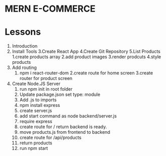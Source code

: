 # MERN E-COMMERCE

# Lessons

1. Introduction
2. Install Tools
   3.Create React App
   4.Create Git Repository
   5.List Products
   1.create products array
   2.add product images
   3.render prodcuts
   4.style products
3. Add routing
   1. npm i react-router-dom
      2.create route for home screen
      3.create router for product screen
4. Create Node.JS Server
   1. run npm init in root folder
   2. Update package.json set type: module
   3. Add .js to imports
   4. npm install express
   5. create server.js
   6. add start command as node backend/server.js
   7. require express
   8. create route for / return backend is ready.
   9. move products.js from frontend to backend
   10. create route for /api/products
   11. return products
   12. run npm start
